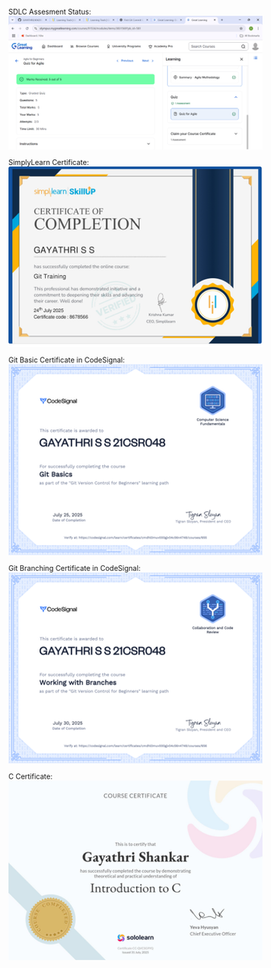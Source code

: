 SDLC Assesment Status:
![SDLC test](SDLC/SDLC_Assesment.png)

SimplyLearn Certificate:
![SimplyLearn Certificate](GitPractice/Certificate_git_simplylearn_.jpg)

Git Basic Certificate in CodeSignal:
![CodeSignal Git Basics](GitPractice/certificate_git_basics.png)

Git Branching Certificate in CodeSignal:
![CodeSignal Git Branching](GitPractice/certificate_git_branching.png)

C Certificate:
![C_Cerificate](C_Practice/c_certificate.jpg)